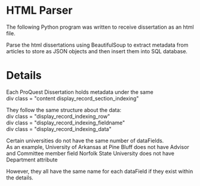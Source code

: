 # HTML Parser

The following Python program was written to receive dissertation as an html file. 

Parse the html dissertations using BeautifulSoup to extract metadata from articles to store as JSON objects and then insert them into SQL database.

# Details

Each ProQuest Dissertation holds metadata under the same   
div class = "content display_record_section_indexing"  

They follow the same structure about the data:  
    div class = "display_record_indexing_row"  
		div class = "display_record_indexing_fieldname"  
			div class = "display_record_indexing_data"  

Certain universities do not have the same number of dataFields.  
As an example, University of Arkansas at Pine Bluff does not have Advisor and Committee member field
Norfolk State University does not have Department attribute

However, they all have the same name for each dataField if they exist within the details.
